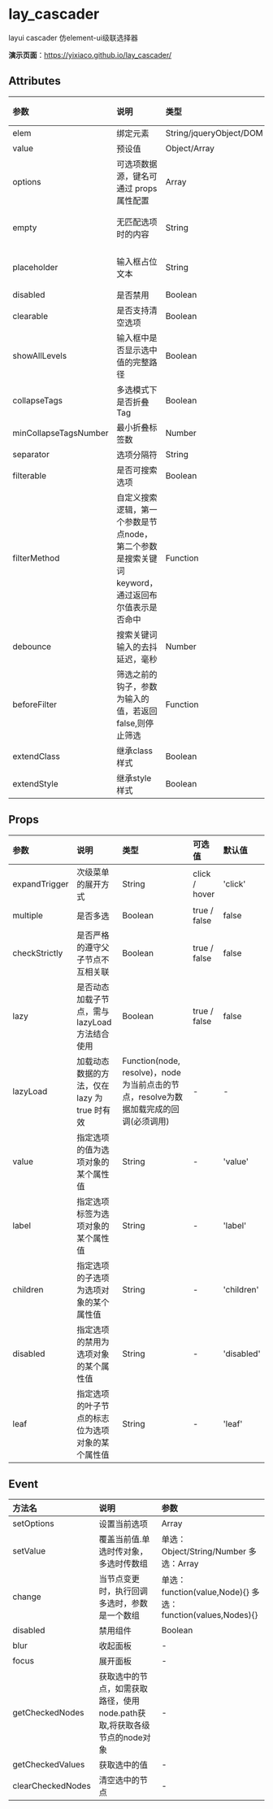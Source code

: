# lay_cascader
layui cascader 仿element-ui级联选择器

**演示页面**：https://yixiaco.github.io/lay_cascader/

## Attributes

| 参数                  | 说明                                                         | 类型                    | 可选值     | 默认值     |
| :-------------------- | :----------------------------------------------------------- | :---------------------- | :--------- | :--------- |
| elem                  | 绑定元素                                                     | String/jqueryObject/DOM | -          | -          |
| value                 | 预设值                                                       | Object/Array            | -          | null       |
| options               | 可选项数据源，键名可通过 props 属性配置                      | Array                   | -          | []         |
| empty                 | 无匹配选项时的内容                                           | String                  | -          | '暂无数据' |
| placeholder           | 输入框占位文本                                               | String                  | -          | '请选择'   |
| disabled              | 是否禁用                                                     | Boolean                 | true/false | false      |
| clearable             | 是否支持清空选项                                             | Boolean                 | true/false | false      |
| showAllLevels         | 输入框中是否显示选中值的完整路径                             | Boolean                 | true/false | true       |
| collapseTags          | 多选模式下是否折叠Tag                                        | Boolean                 | true/false | false      |
| minCollapseTagsNumber | 最小折叠标签数                                               | Number                  | -          | 1          |
| separator             | 选项分隔符                                                   | String                  | -          | ' / '      |
| filterable            | 是否可搜索选项                                               | Boolean                 | true/false | false      |
| filterMethod          | 自定义搜索逻辑，第一个参数是节点node，第二个参数是搜索关键词keyword，通过返回布尔值表示是否命中 | Function                | -          | -          |
| debounce              | 搜索关键词输入的去抖延迟，毫秒                               | Number                  | -          | 300        |
| beforeFilter          | 筛选之前的钩子，参数为输入的值，若返回 false,则停止筛选      | Function                | -          | -          |
| extendClass           | 继承class样式                                                | Boolean                 | true/false | false      |
| extendStyle           | 继承style样式                                                | Boolean                 | true/false | false      |

## Props

| 参数          | 说明                                             | 类型                                                         | 可选值        | 默认值     |
| :------------ | :----------------------------------------------- | :----------------------------------------------------------- | :------------ | :--------- |
| expandTrigger | 次级菜单的展开方式                               | String                                                       | click / hover | 'click'    |
| multiple      | 是否多选                                         | Boolean                                                      | true / false  | false      |
| checkStrictly | 是否严格的遵守父子节点不互相关联                 | Boolean                                                      | true / false  | false      |
| lazy          | 是否动态加载子节点，需与 lazyLoad 方法结合使用   | Boolean                                                      | true / false  | false      |
| lazyLoad      | 加载动态数据的方法，仅在 lazy 为 true 时有效     | Function(node, resolve)，node为当前点击的节点，resolve为数据加载完成的回调(必须调用) | -             | -          |
| value         | 指定选项的值为选项对象的某个属性值               | String                                                       | -             | 'value'    |
| label         | 指定选项标签为选项对象的某个属性值               | String                                                       | -             | 'label'    |
| children      | 指定选项的子选项为选项对象的某个属性值           | String                                                       | -             | 'children' |
| disabled      | 指定选项的禁用为选项对象的某个属性值             | String                                                       | -             | 'disabled' |
| leaf          | 指定选项的叶子节点的标志位为选项对象的某个属性值 | String                                                       | -             | 'leaf'     |

## Event

| 方法名            | 说明                                                         | 参数                                                        |
| :---------------- | :----------------------------------------------------------- | :---------------------------------------------------------- |
| setOptions        | 设置当前选项                                                 | Array                                                       |
| setValue          | 覆盖当前值.单选时传对象，多选时传数组                        | 单选：Object/String/Number 多选：Array                      |
| change            | 当节点变更时，执行回调 多选时，参数是一个数组                | 单选：function(value,Node){} 多选：function(values,Nodes){} |
| disabled          | 禁用组件                                                     | Boolean                                                     |
| blur              | 收起面板                                                     | -                                                           |
| focus             | 展开面板                                                     | -                                                           |
| getCheckedNodes   | 获取选中的节点，如需获取路径，使用node.path获取,将获取各级节点的node对象 | -                                                           |
| getCheckedValues  | 获取选中的值                                                 | -                                                           |
| clearCheckedNodes | 清空选中的节点                                               | -                                                           |

